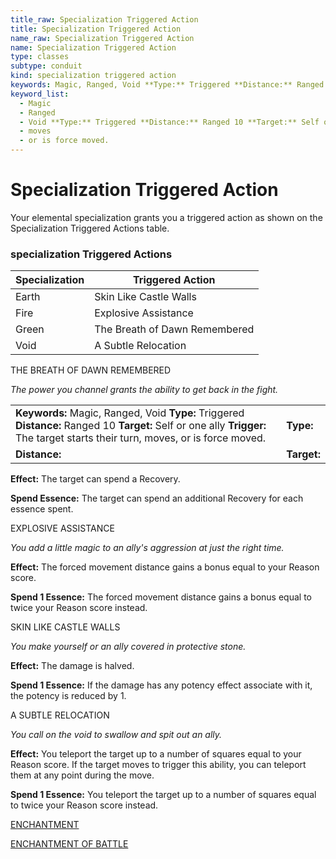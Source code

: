 ```yaml
---
title_raw: Specialization Triggered Action
title: Specialization Triggered Action
name_raw: Specialization Triggered Action
name: Specialization Triggered Action
type: classes
subtype: conduit
kind: specialization triggered action
keywords: Magic, Ranged, Void **Type:** Triggered **Distance:** Ranged 10 **Target:** Self or one ally **Trigger:** The target starts their turn, moves, or is force moved.
keyword_list:
  - Magic
  - Ranged
  - Void **Type:** Triggered **Distance:** Ranged 10 **Target:** Self or one ally **Trigger:** The target starts their turn
  - moves
  - or is force moved.
---
```


# Specialization Triggered Action

Your elemental specialization grants you a triggered action as shown on the Specialization Triggered Actions table.

### **specialization Triggered Actions**

| Specialization | Triggered Action              |
| -------------- | ----------------------------- |
| Earth          | Skin Like Castle Walls        |
| Fire           | Explosive Assistance          |
| Green          | The Breath of Dawn Remembered |
| Void           | A Subtle Relocation           |

THE BREATH OF DAWN REMEMBERED

*The power you channel grants the ability to get back in the fight.*

|                                                                                                                                                                                 |             |
| :------------------------------------------------------------------------------------------------------------------------------------------------------------------------------ | :---------- |
| **Keywords:** Magic, Ranged, Void **Type:** Triggered **Distance:** Ranged 10 **Target:** Self or one ally **Trigger:** The target starts their turn, moves, or is force moved. | **Type:**   |
| **Distance:**                                                                                                                                                                   | **Target:** |

**Effect:** The target can spend a Recovery.

**Spend Essence:** The target can spend an additional Recovery for each essence spent.

EXPLOSIVE ASSISTANCE

*You add a little magic to an ally's aggression at just the right time.*

**Effect:** The forced movement distance gains a bonus equal to your Reason score.

**Spend 1 Essence:** The forced movement distance gains a bonus equal to twice your Reason score instead.

SKIN LIKE CASTLE WALLS

*You make yourself or an ally covered in protective stone.*

**Effect:** The damage is halved.

**Spend 1 Essence:** If the damage has any potency effect associate with it, the potency is reduced by 1.

A SUBTLE RELOCATION

*You call on the void to swallow and spit out an ally.*

**Effect:** You teleport the target up to a number of squares equal to your Reason score. If the target moves to trigger this ability, you can teleport them at any point during the move.

**Spend 1 Essence:** You teleport the target up to a number of squares equal to twice your Reason score instead.

[ENCHANTMENT](./Enchantment.md)

[ENCHANTMENT OF BATTLE](./Enchantment%20Of%20Battle/Enchantment%20Of%20Battle.md)
